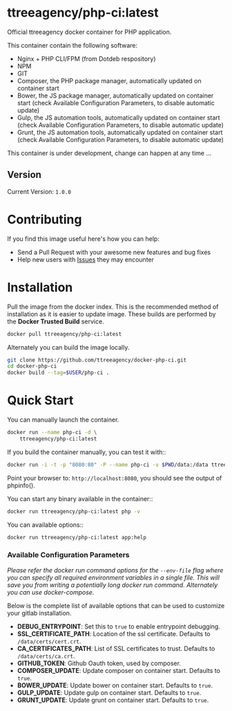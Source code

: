 # ttreeagency/php-ci:latest

Official ttreeagency docker container for PHP application.

This container contain the following software:

- Nginx + PHP CLI/FPM (from Dotdeb respository)
- NPM
- GIT
- Composer, the PHP package manager, automatically updated on container start
- Bower, the JS package manager, automatically updated on container start (check Available Configuration Parameters, to disable automatic update)
- Gulp, the JS automation tools, automatically updated on container start (check Available Configuration Parameters, to disable automatic update)
- Grunt, the JS automation tools, automatically updated on container start (check Available Configuration Parameters, to disable automatic update)

This container is under development, change can happen at any time ...

## Version

Current Version: `1.0.0`

# Contributing

If you find this image useful here's how you can help:

- Send a Pull Request with your awesome new features and bug fixes
- Help new users with [Issues](https://github.com/ttreeagency/docker-php-ci/issues) they may encounter

# Installation

Pull the image from the docker index. This is the recommended method of installation as it is easier to update image. These builds are performed by the **Docker Trusted Build** service.

```bash
docker pull ttreeagency/php-ci:latest
```
Alternately you can build the image locally.

```bash
git clone https://github.com/ttreeagency/docker-php-ci.git
cd docker-php-ci
docker build --tag=$USER/php-ci .
```

# Quick Start

You can manually launch the container.

```bash
docker run --name php-ci -d \
    ttreeagency/php-ci:latest
```

If you build the container manually, you can test it with::

```bash
docker run -i -t -p "8080:80" -P --name php-ci -v $PWD/data:/data ttreeagency/php-ci
```

Point your browser to: ```http://localhost:8080```, you should see the output of phpinfo().

You can start any binary available in the container::

```bash
docker run ttreeagency/php-ci:latest php -v
```

You can available options::

```bash
docker run ttreeagency/php-ci:latest app:help
```

### Available Configuration Parameters

*Please refer the docker run command options for the `--env-file` flag where you can specify all required environment variables in a single file. This will save you from writing a potentially long docker run command. Alternately you can use docker-compose.*

Below is the complete list of available options that can be used to customize your gitlab installation.

- **DEBUG_ENTRYPOINT**: Set this to `true` to enable entrypoint debugging.
- **SSL_CERTIFICATE_PATH**: Location of the ssl certificate. Defaults to `/data/certs/cert.crt`.
- **CA_CERTIFICATES_PATH**: List of SSL certificates to trust. Defaults to `/data/certs/ca.crt`.
- **GITHUB_TOKEN**: Github Oauth token, used by composer.
- **COMPOSER_UPDATE**: Update composer on container start. Defaults to `true`.
- **BOWER_UPDATE**: Update bower on container start. Defaults to `true`.
- **GULP_UPDATE**: Update gulp on container start. Defaults to `true`.
- **GRUNT_UPDATE**: Update grunt on container start. Defaults to `true`.

